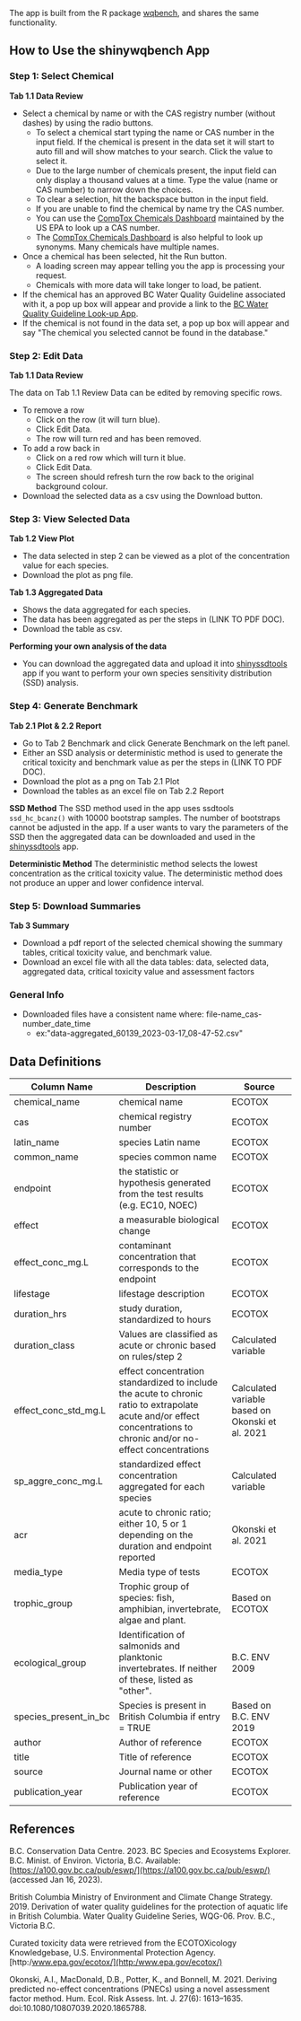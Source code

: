 <!---
# Copyright 2023 Province of British Columbia
# 
# Licensed under the Apache License, Version 2.0 (the "License");
# you may not use this file except in compliance with the License.
# You may obtain a copy of the License at 
# 
# http://www.apache.org/licenses/LICENSE-2.0
# 
# Unless required by applicable law or agreed to in writing, software
# distributed under the License is distributed on an "AS IS" BASIS,
# WITHOUT WARRANTIES OR CONDITIONS OF ANY KIND, either express or implied.
# See the License for the specific language governing permissions and
# limitations under the License.
-->

The app is built from the R package [wqbench](https://github.com/bcgov/wqbench), and shares the same functionality.

## How to Use the shinywqbench App

### Step 1: Select Chemical

**Tab 1.1 Data Review**

- Select a chemical by name or with the CAS registry number (without dashes) by using the radio buttons. 
  - To select a chemical start typing the name or CAS number in the input field. If the chemical is present in the data set it will start to auto fill and will show matches to your search. Click the value to select it.
  - Due to the large number of chemicals present, the input field can only display a thousand values at a time. Type the value (name or CAS number) to narrow down the choices.
  - To clear a selection, hit the backspace button in the input field. 
  - If you are unable to find the chemical by name try the CAS number.
  - You can use the [CompTox Chemicals Dashboard](https://comptox.epa.gov/dashboard/) maintained by the US EPA to look up a CAS number.
  - The [CompTox Chemicals Dashboard](https://comptox.epa.gov/dashboard/) is also helpful to look up synonyms. Many chemicals have multiple names.
- Once a chemical has been selected, hit the Run button.
  - A loading screen may appear telling you the app is processing your request.
  - Chemicals with more data will take longer to load, be patient.
- If the chemical has an approved BC Water Quality Guideline associated with it, a pop up box will appear and provide a link to the [BC Water Quality Guideline Look-up App](https://www2.gov.bc.ca/gov/content/environment/air-land-water/water/water-quality/water-quality-guidelines/approved-water-quality-guidelines).
- If the chemical is not found in the data set, a pop up box will appear and say "The chemical you selected cannot be found in the database."

### Step 2: Edit Data 

**Tab 1.1 Data Review**

The data on Tab 1.1 Review Data can be edited by removing specific rows.

- To remove a row
  - Click on the row (it will turn blue).
  - Click Edit Data.
  - The row will turn red and has been removed.
- To add a row back in
  - Click on a red row which will turn it blue.
  - Click Edit Data.
  - The screen should refresh turn the row back to the original background colour.
- Download the selected data as a csv using the Download button.
  
### Step 3: View Selected Data 

**Tab 1.2 View Plot** 

- The data selected in step 2 can be viewed as a plot of the concentration value for each species.
- Download the plot as png file.

**Tab 1.3 Aggregated Data**

- Shows the data aggregated for each species.
- The data has been aggregated as per the steps in (LINK TO PDF DOC).
- Download the table as csv.

**Performing your own analysis of the data**

- You can download the aggregated data and upload it into [shinyssdtools](https://bcgov.github.io/shinyssdtools/) app if you want to perform your own species sensitivity distribution (SSD) analysis.

### Step 4: Generate Benchmark

**Tab 2.1 Plot & 2.2 Report**
- Go to Tab 2 Benchmark and click Generate Benchmark on the left panel.
- Either an SSD analysis or deterministic method is used to generate the critical toxicity and benchmark value as per the steps in (LINK TO PDF DOC).
- Download the plot as a png on Tab 2.1 Plot
- Download the tables as an excel file on Tab 2.2 Report

**SSD Method**
The SSD method used in the app uses ssdtools `ssd_hc_bcanz()` with 10000 bootstrap samples. 
The number of bootstraps cannot be adjusted in the app.
If a user wants to vary the parameters of the SSD then the aggregated data can be downloaded and used in the [shinyssdtools](https://bcgov.github.io/shinyssdtools/) app.

**Deterministic Method**
The deterministic method selects the lowest concentration as the critical toxicity value.
The deterministic method does not produce an upper and lower confidence interval.

### Step 5: Download Summaries

**Tab 3 Summary**

- Download a pdf report of the selected chemical showing the summary tables, 
critical toxicity value, and benchmark value. 
- Download an excel file with all the data tables: data, selected data, aggregated data, critical toxicity value and assessment factors 

### General Info

- Downloaded files have a consistent name where: file-name_cas-number_date_time
  - ex:"data-aggregated_60139_2023-03-17_08-47-52.csv"

## Data Definitions

<div class="about-table" markdown="1">

| Column Name | Description | Source |
| ----------- | ----------- | ------ |
| chemical_name | chemical name | ECOTOX |
| cas | chemical registry number | ECOTOX |
| latin_name | species Latin name | ECOTOX |
| common_name | species common name | ECOTOX |
| endpoint | the statistic or hypothesis generated from the test results (e.g. EC10, NOEC)  | ECOTOX |
| effect | a measurable biological change | ECOTOX |
| effect_conc_mg.L | contaminant concentration that corresponds to the endpoint| ECOTOX |
| lifestage | lifestage description | ECOTOX |
| duration_hrs | study duration, standardized to hours | ECOTOX |
| duration_class | Values are classified as acute or chronic based on rules/step 2 | Calculated variable |
| effect_conc_std_mg.L | effect concentration standardized to include the acute to chronic ratio to extrapolate acute and/or effect concentrations to chronic and/or no-effect concentrations | Calculated variable based on Okonski et al. 2021  |
| sp_aggre_conc_mg.L | standardized effect concentration aggregated for each species | Calculated variable |
| acr | acute to chronic ratio; either 10, 5 or 1 depending on the duration and endpoint reported | Okonski et al. 2021 |
| media_type | Media type of tests | ECOTOX |
| trophic_group | Trophic group of species: fish, amphibian, invertebrate, algae and plant. | Based on ECOTOX |
| ecological_group | Identification of salmonids and planktonic invertebrates.  If neither of these, listed as "other". | B.C. ENV 2009 |
| species_present_in_bc | Species is present in British Columbia if entry = TRUE | Based on B.C. ENV 2019 |
| author | Author of reference | ECOTOX |
| title | Title of reference | ECOTOX |
| source | Journal name or other | ECOTOX |
| publication_year | Publication year of reference | ECOTOX |

</div>

## References

B.C. Conservation Data Centre. 2023. BC Species and Ecosystems Explorer. 
B.C. Minist. of Environ. Victoria, B.C. Available: 
[https://a100.gov.bc.ca/pub/eswp/](https://a100.gov.bc.ca/pub/eswp/) 
(accessed Jan 16, 2023).

British Columbia Ministry of Environment and Climate Change Strategy. 2019. Derivation of water quality guidelines for the protection of aquatic life in British Columbia. Water Quality Guideline Series, WQG-06. Prov. B.C., Victoria B.C.

Curated toxicity data were retrieved from the ECOTOXicology Knowledgebase, U.S. Environmental Protection Agency.
[http:/www.epa.gov/ecotox/](http:/www.epa.gov/ecotox/)

Okonski, A.I., MacDonald, D.B., Potter, K., and Bonnell, M. 2021. Deriving predicted no-effect concentrations (PNECs) using a novel assessment factor method. Hum. Ecol. Risk Assess. Int. J. 27(6): 1613–1635. doi:10.1080/10807039.2020.1865788.
